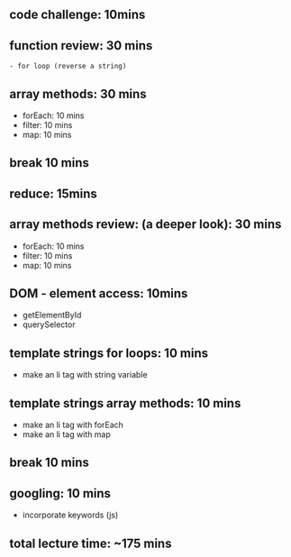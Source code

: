 ## code challenge: 10mins

## function review: 30 mins
    - for loop (reverse a string)

## array methods: 30 mins
- forEach: 10 mins
- filter: 10 mins
- map: 10 mins

## break 10 mins

## reduce: 15mins

## array methods review: (a deeper look): 30 mins
- forEach: 10 mins
- filter: 10 mins
- map: 10 mins

## DOM - element access: 10mins
- getElementById
- querySelector

## template strings for loops: 10 mins
- make an li tag with string variable
## template strings array methods: 10 mins
- make an li tag with forEach
- make an li tag with map

## break 10 mins

## googling: 10 mins
- incorporate keywords (js)

## total lecture time: ~175 mins



